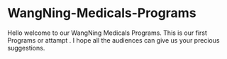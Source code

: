 # WangNing-Medicals-Programs
Hello welcome to our WangNing Medicals Programs.
This is our first Programs or attampt .
I hope all the audiences can give us your precious suggestions.

